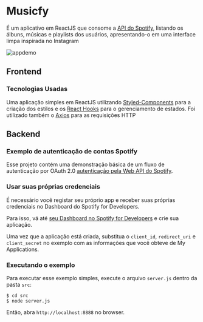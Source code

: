 # Musicfy

É um aplicativo em ReactJS que consome a [API do Spotify](https://developer.spotify.com/documentation/web-api/), listando os álbuns, músicas e playlists dos usuários, apresentando-o em uma interface limpa inspirada no Instagram

![appdemo](https://github.com/guialmorim/Musicfy/blob/master/app.demo.gif)

## Frontend

### Tecnologias Usadas

Uma aplicação simples em ReactJS utilizando [Styled-Components](https://styled-components.com/) para a criação dos estilos e os [React Hooks](https://pt-br.reactjs.org/docs/hooks-intro.html) para o gerenciamento de estados. Foi utilizado também o [Axios](https://github.com/axios/axios) para as requisições HTTP

## Backend

### Exemplo de autenticação de contas Spotify

Esse projeto contém uma demonstração básica de um fluxo de autenticação por OAuth 2.0 [autenticação pela Web API do Spotify](https://developer.spotify.com/web-api/authorization-guide/).

### Usar suas próprias credenciais

É necessário você registar seu próprio app e receber suas próprias credenciais no Dashboard do Spotify for Developers.

Para isso, vá até [seu Dashboard no Spotify for Developers](https://beta.developer.spotify.com/dashboard) e crie sua aplicação.

Uma vez que a aplicação está criada, substitua o `client_id`, `redirect_uri` e `client_secret` no exemplo com as informações que você obteve de My Applications.

### Executando o exemplo

Para executar esse exemplo simples, execute o arquivo `server.js` dentro da pasta `src`:

    $ cd src
    $ node server.js

Então, abra `http://localhost:8888` no browser.
